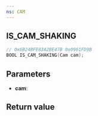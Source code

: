 ```yaml
---
ns: CAM
---
```

## IS_CAM_SHAKING

```c
// 0x6B24BFE83A2BE47B 0x0961FD9B
BOOL IS_CAM_SHAKING(Cam cam);
```


## Parameters
* **cam**: 

## Return value
